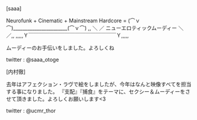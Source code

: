 [saaa]

Neurofunk + Cinematic + Mainstream Hardcore =
(⌒ｖ⌒)_______________________(⌒ｖ⌒)
,, ＼ ／ ニューエロティックムーディー ＼ ／,,
,,,,,Ｙ￣￣￣￣￣￣￣￣￣￣￣￣￣￣￣￣￣Ｙ,,,,,

ムーディーのお手伝いをしました。よろしくね

twitter : @saaa_otoge

[内村徹]

去年はアフェクション・ラヴで絵をしましたが、今年はなんと映像すべてを担当する事になりました。
『支配』『捕食』をテーマに、セクシー＆ムーディーをさせて頂きました。よろしくお願いします<3

twitter : @ucmr_thor